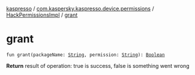 [kaspresso](../../index.md) / [com.kaspersky.kaspresso.device.permissions](../index.md) / [HackPermissionsImpl](index.md) / [grant](./grant.md)

# grant

`fun grant(packageName: `[`String`](https://kotlinlang.org/api/latest/jvm/stdlib/kotlin/-string/index.html)`, permission: `[`String`](https://kotlinlang.org/api/latest/jvm/stdlib/kotlin/-string/index.html)`): `[`Boolean`](https://kotlinlang.org/api/latest/jvm/stdlib/kotlin/-boolean/index.html)

**Return**
result of operation: true is success, false is something went wrong

